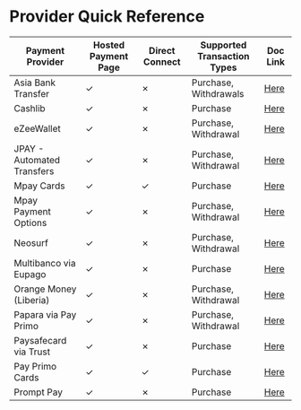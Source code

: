 # Provider Quick Reference

|Payment Provider| Hosted Payment Page| Direct Connect| Supported Transaction Types | Doc Link |
|--|--|--|--|--|
| Asia Bank Transfer | &check; | &cross; | Purchase, Withdrawals | [Here](https://docs.apcopay.com/docs/asia-bank-transfer)|
| Cashlib | &check; | &cross; | Purchase | [Here](https://docs.apcopay.com/docs/cashlib) |
| eZeeWallet | &check; | &cross; | Purchase, Withdrawal | [Here](https://docs.apcopay.com/docs/ezeewallet) |
| JPAY - Automated Transfers | &check; | &cross; | Purchase, Withdrawal | [Here](https://docs.apcopay.com/docs/jpay-automated-transfers) |
| Mpay Cards | &check; | &check; | Purchase | [Here](https://docs.apcopay.com/docs/mpay-cards)|
| Mpay Payment Options | &check; | &cross; | Purchase, Withdrawal | [Here](https://docs.apcopay.com/docs/mpay-po) |
| Neosurf | &check; | &cross; | Purchase, Withdrawal | [Here](https://docs.apcopay.com/docs/neosurf) |
| Multibanco via Eupago | &check; | &cross; | Purchase | [Here](https://docs.apcopay.com/docs/cashlib) |
| Orange Money (Liberia)	  | &check;| &cross; | Purchase, Withdrawal | [Here](https://docs.apcopay.com/docs/orange-mobile-liberia)|
| Papara via Pay Primo | &check; | &cross; | Purchase, Withdrawal | [Here](https://docs.apcopay.com/docs/papara-via-pay-primo) |
| Paysafecard via Trust | &check; | &cross; | Purchase | [Here](https://docs.apcopay.com/docs/paysafecard-via-trust) |
| Pay Primo Cards | &check; | &check; | Purchase | [Here](https://docs.apcopay.com/docs/payprimo-card-processing) |
| Prompt Pay | &check; | &cross; | Purchase | [Here](https://docs.apcopay.com/docs/prompt-pay) |
